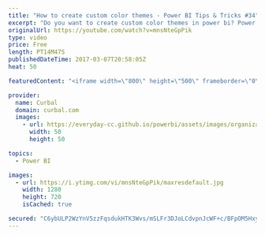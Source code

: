 ```yaml
---
title: "How to create custom color themes - Power BI Tips & Tricks #34"
excerpt: "Do you want to create custom color themes in power bi? Power BI just announced a preview of report themes, which will allow you to quickly color your entire report to match a theme or corporate branding. When you import a theme, all your charts will automatically update to use the theme colors, and you’ll"
originalUrl: https://youtube.com/watch?v=mnsNteGpPik
type: video
price: Free
length: PT14M47S
publishedDateTime: 2017-03-07T20:58:05Z
heat: 50

featuredContent: "<iframe width=\"800\" height=\"500\" frameborder=\"0\" src=\"https://www.youtube.com/embed/mnsNteGpPik\" allow=\"accelerometer; autoplay; encrypted-media; gyroscope; picture-in-picture\" allowfullscreen></iframe>"

provider:
  name: Curbal
  domain: curbal.com
  images:
    - url: https://everyday-cc.github.io/powerbi/assets/images/organizations/curbal.com-50x50.jpg
      width: 50
      height: 50

topics:
  - Power BI

images:
  - url: https://i.ytimg.com/vi/mnsNteGpPik/maxresdefault.jpg
    width: 1280
    height: 720
    isCached: true

secured: "C6ybULP2WzYnV5zzFqsdukHTK3Wvs/mSLFr3DJoLCdvpnJcWF+c/BFpOM5Hxyqg4s4jvfB1Bc4UoRwJrxIBmgxGJakm9OXxdwiByftXJx2cEI0rb2CMdcf9g9w8hzwklSWxRi/WPMEuKFB2fl2tld0tv3iVbn8bxLQeiH7Mu0yRO8GUAmnlZOHOtLqGKwbmZBMayq8FbRg/ovwaNO1JxyJIsG5Q11PHXRGqlZm6JgtUXDbEyyYLdL52LSE4zwR7IJoj+YB+4zsu024Vgy7pPM0GkbtHumZslT8cKCAKK4CY/Ac26mhXWW9AwsgyIP7zApeseGNWk3VfYMgG7I2fGWQmvNaxKwLIPoH8+ugPWGH1LZmaDdeANpklC5KH2rfh8Kg+dT9boZNdS946yg36EzQcZxddL9qNS8T3PkYoPXVo=;6e4VjU4R6XfhUT3P4ouaug=="
---
```


